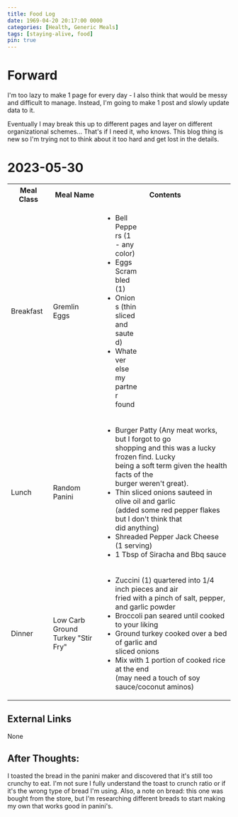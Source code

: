 ```yaml
---
title: Food Log 
date: 1969-04-20 20:17:00 0000
categories: [Health, Generic Meals]
tags: [staying-alive, food]
pin: true
---
```


# Forward 
I'm too lazy to make 1 page for every day - I also think that would be messy and difficult to manage. Instead, I'm going to make 1 post and slowly update data to it. 

Eventually I may break this up to different pages and layer on different organizational schemes... That's if I need it, who knows. This blog thing is new so I'm trying not to think about it too hard and get lost in the details.


# 2023-05-30
<table>
  <tbody>
    <tr>
      <th>Meal Class</th>
      <th>Meal Name</th>
      <th>Contents</th>
    </tr>
    <tr>
      <td>Breakfast</td>
      <td>Gremlin Eggs</td>
      <td>
        <ul style="max-width: 50px;">
            <li> Bell Peppers (1 - any color) </li>
            <li> Eggs Scrambled (1) </li>
            <li> Onions (thin sliced and sauted) </li>
            <li> Whatever else my partner found </li>
        </ul>
      </td>
    </tr>
    <tr>
      <td>Lunch</td>
      <td>Random Panini</td>
      <td>
        <ul>
            <li> 
            Burger Patty (Any meat works, but I forgot to go <br/>
            shopping and this was a lucky frozen find. Lucky <br/>
            being a soft term given the health facts of the <br/>
            burger weren't great). </li>
            <li> 
            Thin sliced onions sauteed in olive oil and garlic <br/>
            (added some red pepper flakes but I don't think that <br/> 
            did anything) </li>
            <li> Shreaded Pepper Jack Cheese (1 serving) </li>
            <li> 1 Tbsp of Siracha and Bbq sauce</li>
        </ul>
      </td>
    </tr>
    <tr>
      <td>Dinner</td>
      <td>Low Carb Ground <br/> Turkey "Stir Fry"</td>
      <td>
        <ul>
            <li> 
                Zuccini (1) quartered into 1/4 inch pieces and air<br/>
                fried with a pinch of salt, pepper, and garlic powder</li>
            <li> 
                Broccoli pan seared until cooked to your liking</li>
            <li> 
                Ground turkey cooked over a bed of garlic and <br/>
                sliced onions</li>
            <li>
                Mix with 1 portion of cooked rice at the end <br/>
                (may need a touch of soy sauce/coconut aminos)
            </li>
        </ul>
      </td>
    </tr>
  </tbody>
</table>

## External Links 
None 
## After Thoughts: 
I toasted the bread in the panini maker and discovered that it's still too crunchy to eat. I'm not sure I fully understand the toast to crunch ratio or if it's the wrong type of bread I'm using. Also, a note on bread: this one was bought from the store, but I'm researching different breads to start making my own that works good in panini's.
